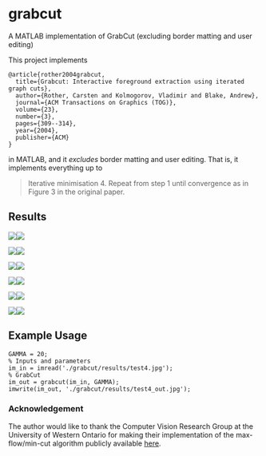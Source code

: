 # grabcut
A MATLAB implementation of GrabCut (excluding border matting and user editing)

This project implements

    @article{rother2004grabcut,
      title={Grabcut: Interactive foreground extraction using iterated graph cuts},
      author={Rother, Carsten and Kolmogorov, Vladimir and Blake, Andrew},
      journal={ACM Transactions on Graphics (TOG)},
      volume={23},
      number={3},
      pages={309--314},
      year={2004},
      publisher={ACM}
    }

in MATLAB, and it *excludes* border matting and user editing. That is, it implements everything up to
> Iterative minimisation 4. Repeat from step 1 until convergence
as in Figure 3 in the original paper.

## Results

![](https://raw.githubusercontent.com/xiumingzhang/grabcut/master/results/test1.jpg)![](https://raw.githubusercontent.com/xiumingzhang/grabcut/master/results/test1_cut.png)

![](https://raw.githubusercontent.com/xiumingzhang/grabcut/master/results/test2.png)![](https://raw.githubusercontent.com/xiumingzhang/grabcut/master/results/test2_cut.png)

![](https://raw.githubusercontent.com/xiumingzhang/grabcut/master/results/test3.jpg)![](https://raw.githubusercontent.com/xiumingzhang/grabcut/master/results/test3_cut.png)

![](https://raw.githubusercontent.com/xiumingzhang/grabcut/master/results/test4.jpg)![](https://raw.githubusercontent.com/xiumingzhang/grabcut/master/results/test4_cut.png)

![](https://raw.githubusercontent.com/xiumingzhang/grabcut/master/results/test5.jpg)![](https://raw.githubusercontent.com/xiumingzhang/grabcut/master/results/test5_cut.png)

![](https://raw.githubusercontent.com/xiumingzhang/grabcut/master/results/test6.jpg)![](https://raw.githubusercontent.com/xiumingzhang/grabcut/master/results/test6_cut.png)

## Example Usage

	GAMMA = 20;
	% Inputs and parameters
	im_in = imread('./grabcut/results/test4.jpg');
	% GrabCut
	im_out = grabcut(im_in, GAMMA);
	imwrite(im_out, './grabcut/results/test4_out.jpg');

### Acknowledgement

The author would like to thank the Computer Vision Research Group at the University of Western Ontario for making their implementation of the max-flow/min-cut algorithm publicly available [here](http://vision.csd.uwo.ca/wiki/vision/upload/d/d7/Bk_matlab.zip).